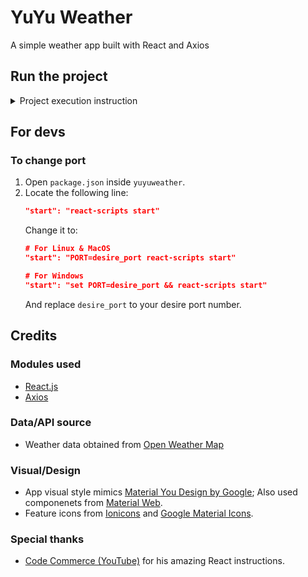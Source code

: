 # YuYu Weather
A simple weather app built with React and Axios

## Run the project
<details>
<summary>Project execution instruction</summary>
1. Be sure you have `nodejs` and `git` installed on your system.
2. If you are on Linux, open the terminal; If you are on Windows, open either command prompt (cmd) or PowerShell. 
3. Use the `cd` command to navigate to a location of your choice:
    ``` bash
    # Linux
    cd /path/to/location/of/choice

    # Windows
    cd "C:\path\to\location\of\choice\"

    ```
4. Clone this repository with this command:
    ``` bash
    git clone https://github.com/JiayuanWen/YuYuWeather.git
    ```
5. Go inside the app folder:
    ``` bash
    # Linux
    cd ./YuYuWeather/yuyuweather/

    # Windows
    cd .\YuYuWeather\yuyuweather\
    ```
6. Install dependencies:
    ``` bash
    npm install
    ```
7. On a internet browser, go to https://openweathermap.org/, and register for an account.
8. Go to https://openweathermap.org/api, click *Subscribe* for **Current Weather Data**, then choose Free tier.
9. Follow any additional steps on-screen. You should then be able to see your API key at https://home.openweathermap.org/api_keys.
10. Back to your terminal, use a text editor of your choice (`vim`,`nano`,`kim`, etc...) to add a `api.js` file:
    ``` bash
    sudo <text-editor> ./src/components/weather/api.js
    ```
11. Copy this script into `api.js`:
    ``` javascript
    const openweather_url = (location) => {
    const temp_unit = '&units=imperial';

        return `https://api.openweathermap.org/data/2.5/weather?q=${location}&appid=(API)${temp_unit}`
    }
    
    export {openweather_url};

    ```
12. For the URL, replace `(API)` after `appid=` with the API key you got from https://home.openweathermap.org/api_keys. Your final URL should look something like this:
    ```
    https://api.openweathermap.org/data/2.5/weather?q=${location}&appid=xxxxxxxxxxxxxxxxxxxxxx${temp_unit}
    ```
13. Save the file after making your changes. On your terminal, run the following command to start the project:
    ``` bash
    npm start
    ```
14. The app should start with your default browser after a while. If not, on your browser, type in `localhost:3000` for URL.
    >[!Note]
    >
    > Your port may differ if you changed it following the *For devs* section.

</details>

## For devs
### To change port

1. Open `package.json` inside `yuyuweather`.
2. Locate the following line:
    ``` json
    "start": "react-scripts start"
    ```
    Change it to:
    ``` json
    # For Linux & MacOS
    "start": "PORT=desire_port react-scripts start"

    # For Windows
    "start": "set PORT=desire_port && react-scripts start"
    ```
    And replace `desire_port` to your desire port number.

## Credits
### Modules used
* [React.js](https://react.dev/)
* [Axios](https://axios-http.com/)

### Data/API source
* Weather data obtained from [Open Weather Map](https://openweathermap.org/)

### Visual/Design
* App visual style mimics [Material You Design by Google](https://design.google/library/making-material-you); Also used componenets from [Material Web](https://m3.material.io/develop/web).
* Feature icons from [Ionicons](https://ionic.io/ionicons) and [Google Material Icons](https://fonts.google.com/icons).

### Special thanks
* [Code Commerce (YouTube)](https://www.youtube.com/@codecommerce) for his amazing React instructions.